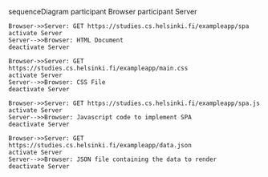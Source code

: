 sequenceDiagram
    participant Browser
    participant Server

    Browser->>Server: GET https://studies.cs.helsinki.fi/exampleapp/spa
    activate Server
    Server-->>Browser: HTML Document
    deactivate Server

    Browser->>Server: GET https://studies.cs.helsinki.fi/exampleapp/main.css
    activate Server
    Server-->>Browser: CSS File
    deactivate Server

    Browser->>Server: GET https://studies.cs.helsinki.fi/exampleapp/spa.js
    activate Server
    Server-->>Browser: Javascript code to implement SPA
    deactivate Server

    Browser->>Server: GET https://studies.cs.helsinki.fi/exampleapp/data.json
    activate Server
    Server-->>Browser: JSON file containing the data to render
    deactivate Server